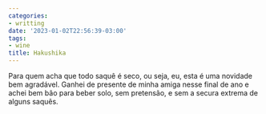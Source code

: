 ```yaml
---
categories:
- writting
date: '2023-01-02T22:56:39-03:00'
tags:
- wine
title: Hakushika
---
```


Para quem acha que todo saquê é seco, ou seja, eu, esta é uma novidade bem agradável. Ganhei de presente de minha amiga nesse final de ano e achei bem bão para beber solo, sem pretensão, e sem a secura extrema de alguns saquês.